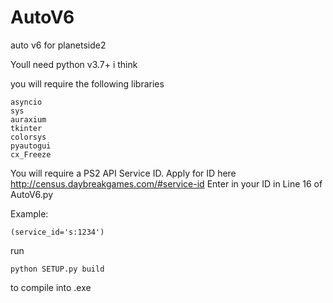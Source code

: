 # AutoV6
auto v6 for planetside2

Youll need python v3.7+ i think

you will require the following libraries

```
asyncio
sys
auraxium
tkinter
colorsys
pyautogui
cx_Freeze
```

You will require a PS2 API Service ID.
Apply for ID here http://census.daybreakgames.com/#service-id
Enter in your ID in Line 16 of AutoV6.py

Example:
```
(service_id='s:1234')
```

run 
```
python SETUP.py build
```

to compile into .exe
